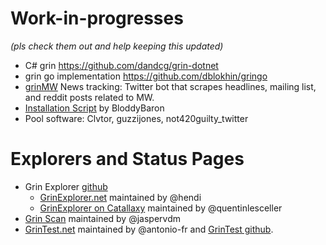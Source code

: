 # Work-in-progresses
_(pls check them out and help keeping this updated)_
 * C# grin https://github.com/dandcg/grin-dotnet
 * grin go implementation https://github.com/dblokhin/gringo
 * [grinMW](https://twitter.com/grinmw) News tracking: Twitter bot that scrapes headlines, mailing list, and reddit posts related to MW.
 * [Installation Script](https://github.com/BloddyBaron/Vault712) by BloddyBaron
 * Pool software: Clvtor, guzzijones, not420guilty_twitter

# Explorers and Status Pages

* Grin Explorer [github](https://github.com/mimblewimble/grin-explorer)
  * [GrinExplorer.net](https://grinexplorer.net/) maintained by @hendi
  * [GrinExplorer on Catallaxy](https://explorer.grin.catallaxy.com/) maintained by @quentinlesceller
* [Grin Scan](http://grinscan.net) maintained by @jaspervdm
* [GrinTest.net](http://grintest.net) maintained by @antonio-fr and [GrinTest github](https://github.com/antonio-fr/GrinTest).
